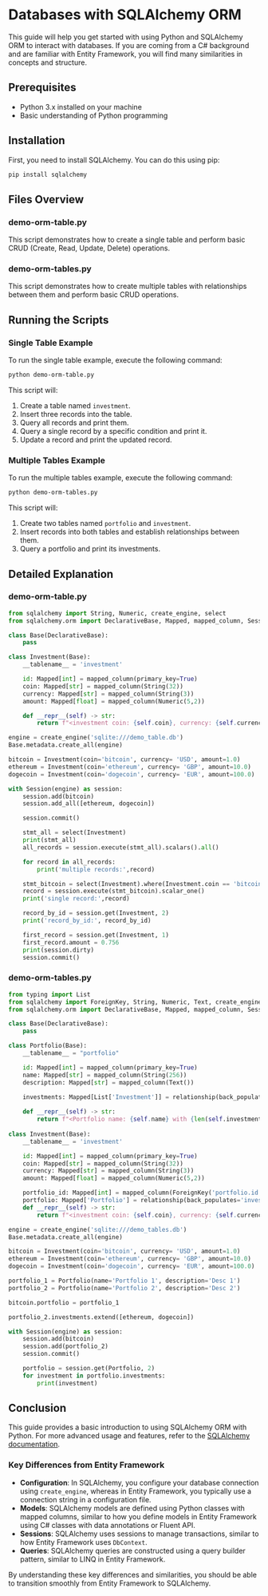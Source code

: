 # Databases with SQLAlchemy ORM

This guide will help you get started with using Python and SQLAlchemy ORM to interact with databases. If you are coming from a C# background and are familiar with Entity Framework, you will find many similarities in concepts and structure.

## Prerequisites

- Python 3.x installed on your machine
- Basic understanding of Python programming

## Installation

First, you need to install SQLAlchemy. You can do this using pip:

```bash
pip install sqlalchemy
```

## Files Overview

### demo-orm-table.py

This script demonstrates how to create a single table and perform basic CRUD (Create, Read, Update, Delete) operations.

### demo-orm-tables.py

This script demonstrates how to create multiple tables with relationships between them and perform basic CRUD operations.

## Running the Scripts

### Single Table Example

To run the single table example, execute the following command:

```bash
python demo-orm-table.py
```

This script will:

1. Create a table named `investment`.
2. Insert three records into the table.
3. Query all records and print them.
4. Query a single record by a specific condition and print it.
5. Update a record and print the updated record.

### Multiple Tables Example

To run the multiple tables example, execute the following command:

```bash
python demo-orm-tables.py
```

This script will:

1. Create two tables named `portfolio` and `investment`.
2. Insert records into both tables and establish relationships between them.
3. Query a portfolio and print its investments.

## Detailed Explanation

### demo-orm-table.py

```python
from sqlalchemy import String, Numeric, create_engine, select
from sqlalchemy.orm import DeclarativeBase, Mapped, mapped_column, Session

class Base(DeclarativeBase):
    pass

class Investment(Base):
    __tablename__ = 'investment'

    id: Mapped[int] = mapped_column(primary_key=True)
    coin: Mapped[str] = mapped_column(String(32))
    currency: Mapped[str] = mapped_column(String(3))
    amount: Mapped[float] = mapped_column(Numeric(5,2))

    def __repr__(self) -> str:
        return f"<investment coin: {self.coin}, currency: {self.currency}, amount: {self.amount}>"

engine = create_engine('sqlite:///demo_table.db')
Base.metadata.create_all(engine)

bitcoin = Investment(coin='bitcoin', currency= 'USD', amount=1.0)
ethereum = Investment(coin='ethereum', currency= 'GBP', amount=10.0)
dogecoin = Investment(coin='dogecoin', currency= 'EUR', amount=100.0)

with Session(engine) as session:
    session.add(bitcoin)
    session.add_all([ethereum, dogecoin])

    session.commit()

    stmt_all = select(Investment)
    print(stmt_all)
    all_records = session.execute(stmt_all).scalars().all()

    for record in all_records:
        print('multiple records:',record)

    stmt_bitcoin = select(Investment).where(Investment.coin == 'bitcoin')
    record = session.execute(stmt_bitcoin).scalar_one()
    print('single record:',record)

    record_by_id = session.get(Investment, 2)
    print('record_by_id:', record_by_id)

    first_record = session.get(Investment, 1)
    first_record.amount = 0.756
    print(session.dirty)
    session.commit()
```

### demo-orm-tables.py

```python
from typing import List
from sqlalchemy import ForeignKey, String, Numeric, Text, create_engine, select
from sqlalchemy.orm import DeclarativeBase, Mapped, mapped_column, Session, relationship

class Base(DeclarativeBase):
    pass

class Portfolio(Base):
    __tablename__ = "portfolio"

    id: Mapped[int] = mapped_column(primary_key=True)
    name: Mapped[str] = mapped_column(String(256))
    description: Mapped[str] = mapped_column(Text())
    
    investments: Mapped[List['Investment']] = relationship(back_populates='portfolio')

    def __repr__(self) -> str:
        return f"<Portfolio name: {self.name} with {len(self.investments)} investment(s)>"
    
class Investment(Base):
    __tablename__ = 'investment'

    id: Mapped[int] = mapped_column(primary_key=True)
    coin: Mapped[str] = mapped_column(String(32))
    currency: Mapped[str] = mapped_column(String(3))
    amount: Mapped[float] = mapped_column(Numeric(5,2))

    portfolio_id: Mapped[int] = mapped_column(ForeignKey('portfolio.id'))
    portfolio: Mapped['Portfolio'] = relationship(back_populates='investments')
    def __repr__(self) -> str:
        return f"<investment coin: {self.coin}, currency: {self.currency}, amount: {self.amount}>"

engine = create_engine('sqlite:///demo_tables.db')
Base.metadata.create_all(engine)

bitcoin = Investment(coin='bitcoin', currency= 'USD', amount=1.0)
ethereum = Investment(coin='ethereum', currency= 'GBP', amount=10.0)
dogecoin = Investment(coin='dogecoin', currency= 'EUR', amount=100.0)

portfolio_1 = Portfolio(name='Portfolio 1', description='Desc 1')
portfolio_2 = Portfolio(name='Portfolio 2', description='Desc 2')

bitcoin.portfolio = portfolio_1

portfolio_2.investments.extend([ethereum, dogecoin])

with Session(engine) as session:
    session.add(bitcoin)
    session.add(portfolio_2)
    session.commit()

    portfolio = session.get(Portfolio, 2)
    for investment in portfolio.investments:
        print(investment)
```

## Conclusion

This guide provides a basic introduction to using SQLAlchemy ORM with Python. For more advanced usage and features, refer to the [SQLAlchemy documentation](https://docs.sqlalchemy.org/).

### Key Differences from Entity Framework

- **Configuration**: In SQLAlchemy, you configure your database connection using `create_engine`, whereas in Entity Framework, you typically use a connection string in a configuration file.
- **Models**: SQLAlchemy models are defined using Python classes with mapped columns, similar to how you define models in Entity Framework using C# classes with data annotations or Fluent API.
- **Sessions**: SQLAlchemy uses sessions to manage transactions, similar to how Entity Framework uses `DbContext`.
- **Queries**: SQLAlchemy queries are constructed using a query builder pattern, similar to LINQ in Entity Framework.

By understanding these key differences and similarities, you should be able to transition smoothly from Entity Framework to SQLAlchemy.
